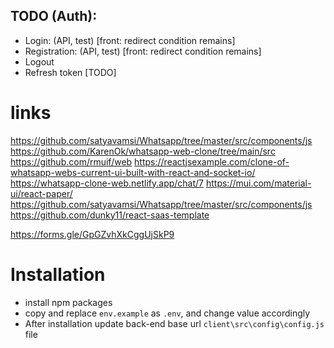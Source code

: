 ## TODO (Auth):
- Login: (API, test) [front: redirect condition remains]
- Registration: (API, test) [front: redirect condition remains]
- Logout
- Refresh token [TODO]

# links
https://github.com/satyavamsi/Whatsapp/tree/master/src/components/js
https://github.com/KarenOk/whatsapp-web-clone/tree/main/src
https://github.com/rmuif/web
https://reactjsexample.com/clone-of-whatsapp-webs-current-ui-built-with-react-and-socket-io/
https://whatsapp-clone-web.netlify.app/chat/7
https://mui.com/material-ui/react-paper/
https://github.com/satyavamsi/Whatsapp/tree/master/src/components/js
https://github.com/dunky11/react-saas-template


https://forms.gle/GpGZvhXkCggUjSkP9

# Installation
- install npm packages
- copy and replace `env.example` as `.env`, and change value accordingly
- After installation update back-end base url `client\src\config\config.js` file

